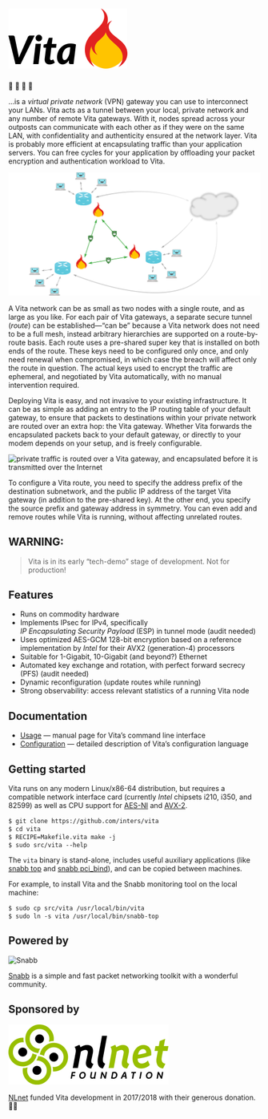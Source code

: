 # ![Vita](vita.png)  

🚧 🚧 🚧 🚧

…is a *virtual private network* (VPN) gateway you can use to interconnect your
LANs. Vita acts as a tunnel between your local, private network and any number
of remote Vita gateways. With it, nodes spread across your outposts can
communicate with each other as if they were on the same LAN, with
confidentiality and authenticity ensured at the network layer. Vita is probably
more efficient at encapsulating traffic than your application servers. You can
free cycles for your application by offloading your packet encryption and
authentication workload to Vita.

![a mesh of Vita gateways forms a VPN](vita-sketch.png)

A Vita network can be as small as two nodes with a single route, and as large
as you like. For each pair of Vita gateways, a separate secure tunnel (*route*)
can be established—“can be” because a Vita network does not need to be a full
mesh, instead arbitrary hierarchies are supported on a route-by-route basis.
Each route uses a pre-shared super key that is installed on both ends of the
route. These keys need to be configured only once, and only need renewal when
compromised, in which case the breach will affect only the route in question.
The actual keys used to encrypt the traffic are ephemeral, and negotiated by
Vita automatically, with no manual intervention required.

Deploying Vita is easy, and not invasive to your existing infrastructure. It
can be as simple as adding an entry to the IP routing table of your default
gateway, to ensure that packets to destinations within your private network are
routed over an extra hop: the Vita gateway. Whether Vita forwards the
encapsulated packets back to your default gateway, or directly to your modem
depends on your setup, and is freely configurable.

![private traffic is routed over a Vita gateway, and encapsulated before it is
transmitted over the Internet](vita-detail.png)

To configure a Vita route, you need to specify the address prefix of the
destination subnetwork, and the public IP address of the target Vita gateway
(in addition to the pre-shared key). At the other end, you specify the source
prefix and gateway address in symmetry. You can even add and remove routes
while Vita is running, without affecting unrelated routes.

## WARNING:

> Vita is in its early “tech-demo” stage of development. Not for production!

## Features

- Runs on commodity hardware
- Implements IPsec for IPv4, specifically
  *IP Encapsulating Security Payload* (ESP) in tunnel mode (audit needed)
- Uses optimized AES-GCM 128-bit encryption based on a reference
  implementation by *Intel* for their AVX2 (generation-4) processors
- Suitable for 1-Gigabit, 10-Gigabit (and beyond?) Ethernet
- Automated key exchange and rotation, with perfect forward secrecy (PFS)
  (audit needed)
- Dynamic reconfiguration (update routes while running)
- Strong observability: access relevant statistics of a running Vita node

## Documentation

- [Usage](https://github.com/inters/vita/blob/master/src/program/vita/README)
  — manual page for Vita’s command line interface
- [Configuration](https://github.com/inters/vita/blob/master/src/program/vita/README.config)
  — detailed description of Vita’s configuration language

## Getting started

Vita runs on any modern Linux/x86-64 distribution, but requires a compatible
network interface card (currently *Intel* chipsets i210, i350, and 82599) as
well as CPU support for
[AES-NI](https://en.wikipedia.org/wiki/AES_instruction_set) and
[AVX-2](https://en.wikipedia.org/wiki/Advanced_Vector_Extensions#Advanced_Vector_Extensions_2).

    $ git clone https://github.com/inters/vita
    $ cd vita
    $ RECIPE=Makefile.vita make -j
    $ sudo src/vita --help

The `vita` binary is stand-alone, includes useful auxiliary applications (like
[snabb top](https://github.com/inters/vita/tree/master/src/program/top) and
[snabb pci_bind](https://github.com/inters/vita/tree/master/src/program/pci_bind)),
and can be copied between machines.

For example, to install Vita and the Snabb monitoring tool on the local
machine:

    $ sudo cp src/vita /usr/local/bin/vita
    $ sudo ln -s vita /usr/local/bin/snabb-top

## Powered by

![Snabb](snabb.png)

[Snabb](https://github.com/snabbco/snabb) is a simple and fast packet
networking toolkit with a wonderful community.


## Sponsored by

![NLnet](nlnet.png)

[NLnet](https://nlnet.nl) funded Vita development in 2017/2018 with their
generous donation. 🙇‍♂️
